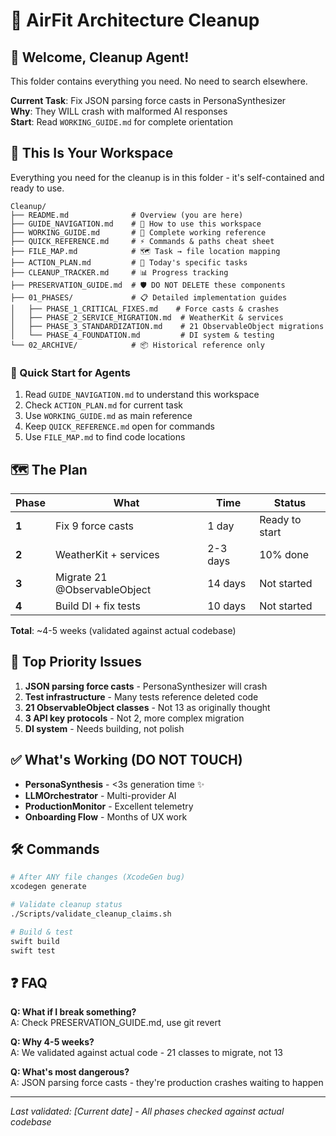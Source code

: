 # 🧹 AirFit Architecture Cleanup

## 🚨 Welcome, Cleanup Agent!
This folder contains everything you need. No need to search elsewhere.

**Current Task**: Fix JSON parsing force casts in PersonaSynthesizer  
**Why**: They WILL crash with malformed AI responses  
**Start**: Read `WORKING_GUIDE.md` for complete orientation

## 📁 This Is Your Workspace
Everything you need for the cleanup is in this folder - it's self-contained and ready to use.

```
Cleanup/
├── README.md              # Overview (you are here)
├── GUIDE_NAVIGATION.md    # 🚦 How to use this workspace
├── WORKING_GUIDE.md       # 📖 Complete working reference
├── QUICK_REFERENCE.md     # ⚡ Commands & paths cheat sheet
├── FILE_MAP.md            # 🗺️ Task → file location mapping
├── ACTION_PLAN.md         # 🎯 Today's specific tasks
├── CLEANUP_TRACKER.md     # 📊 Progress tracking
├── PRESERVATION_GUIDE.md  # 🛡️ DO NOT DELETE these components
├── 01_PHASES/             # 📋 Detailed implementation guides
│   ├── PHASE_1_CRITICAL_FIXES.md    # Force casts & crashes
│   ├── PHASE_2_SERVICE_MIGRATION.md  # WeatherKit & services
│   ├── PHASE_3_STANDARDIZATION.md    # 21 ObservableObject migrations
│   └── PHASE_4_FOUNDATION.md         # DI system & testing
└── 02_ARCHIVE/            # 📦 Historical reference only
```

### 🚀 Quick Start for Agents
1. Read `GUIDE_NAVIGATION.md` to understand this workspace
2. Check `ACTION_PLAN.md` for current task
3. Use `WORKING_GUIDE.md` as main reference
4. Keep `QUICK_REFERENCE.md` open for commands
5. Use `FILE_MAP.md` to find code locations

## 🗺️ The Plan

| Phase | What | Time | Status |
|-------|------|------|--------|
| **1** | Fix 9 force casts | 1 day | Ready to start |
| **2** | WeatherKit + services | 2-3 days | 10% done |
| **3** | Migrate 21 @ObservableObject | 14 days | Not started |
| **4** | Build DI + fix tests | 10 days | Not started |

**Total**: ~4-5 weeks (validated against actual codebase)

## 🎯 Top Priority Issues

1. **JSON parsing force casts** - PersonaSynthesizer will crash
2. **Test infrastructure** - Many tests reference deleted code  
3. **21 ObservableObject classes** - Not 13 as originally thought
4. **3 API key protocols** - Not 2, more complex migration
5. **DI system** - Needs building, not polish

## ✅ What's Working (DO NOT TOUCH)

- **PersonaSynthesis** - <3s generation time ✨
- **LLMOrchestrator** - Multi-provider AI
- **ProductionMonitor** - Excellent telemetry
- **Onboarding Flow** - Months of UX work

## 🛠️ Commands

```bash
# After ANY file changes (XcodeGen bug)
xcodegen generate

# Validate cleanup status
./Scripts/validate_cleanup_claims.sh

# Build & test
swift build
swift test
```

## ❓ FAQ

**Q: What if I break something?**  
A: Check PRESERVATION_GUIDE.md, use git revert

**Q: Why 4-5 weeks?**  
A: We validated against actual code - 21 classes to migrate, not 13

**Q: What's most dangerous?**  
A: JSON parsing force casts - they're production crashes waiting to happen

---
*Last validated: [Current date] - All phases checked against actual codebase*